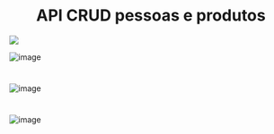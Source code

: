 
<h1 align="center">API CRUD pessoas e produtos</h1>

<img src="https://img.shields.io/static/v1?label=API&message=NODE&color=7159c1&style=for-the-badge&logo=ghost"/>

![image](https://github.com/naraThais/API-ProdutoVsPessoa-ExpressJS/assets/84098486/c2726ce9-2812-43fe-949f-8292abb6acb7)
#
![image](https://github.com/naraThais/API-ProdutoVsPessoa-ExpressJS/assets/84098486/01c4542f-fc16-4cb6-addd-e56579c83fa5)
#
![image](https://github.com/naraThais/API-ProdutoVsPessoa-ExpressJS/assets/84098486/40fbed45-ea1a-4067-aa19-bca687876393)

